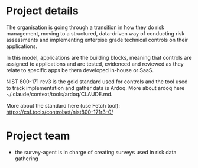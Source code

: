 # Project details

The organisation is going through a transition in how they do risk management, moving to a structured, data-driven way of conducting risk assessments and implementing enterpise grade technical controls on their applications.

In this model, applications are the building blocks, meaning that controls are assigned to applications and are tested, evidenced and reviewed as they relate to specific apps be them developed in-house or SaaS. 

NIST 800-171 rev3 is the gold standard used for controls and the tool used to track implementation and gather data is Ardoq. More about ardoq here ~/.claude/context/tools/ardoq/CLAUDE.md.

More about the standard here (use Fetch tool): https://csf.tools/controlset/nist800-171r3-0/

# Project team

- the survey-agent is in charge of creating surveys used in risk data gathering